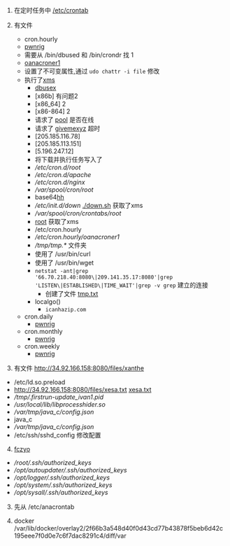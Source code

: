 1. 在定时任务中 [/etc/crontab](./crontab)
2. 有文件
   - cron.hourly
    - [pwnrig](./pwnrig)
     - 需要从 /bin/dbused 和 /bin/crondr 找 1
    - [oanacroner1](./oanacroner1) 
     - 设置了不可变属性,通过 `udo chattr -i file` 修改
     - 执行了[xms](./xms.sh)
       - [dbusex](./dbusex)
        - [x86b] 有问题2
        - [x86_64]  2
        - [x86-864] 2
       - 请求了 [pool](pool.supportxmr.com) 是否在线
       - 请求了 [givemexyz](bash.givemexyz.in) 超时
       - [205.185.116.78]
       - [205.185.113.151]
       - [5.196.247.12]
       - 将下载并执行任务写入了 
        - */etc/cron.d/root*
        - */etc/cron.d/apache*
        - */etc/cron.d/nginx*
        - */var/spool/cron/root*
        - base64[hh](./hh.sh)
         - */etc/init.d/down* [./down.sh](./down.sh) 获取了xms
        - */var/spool/cron/crontabs/root*
         - [root](./root) 获取了xms
        - /etc/cron.hourly
         - */etc/cron.hourly/oanacroner1*
        - */tmp/tmp.\** 文件夹
        - 使用了 /usr/bin/curl
        - 使用了 /usr/bin/wget
        - `netstat -ant|grep '66.70.218.40:8080\|209.141.35.17:8080'|grep 'LISTEN\|ESTABLISHED\|TIME_WAIT'|grep -v grep`
          建立的连接
          - 创建了文件 [tmp.txt](./tmp.txt)
        - localgo()
          - `icanhazip.com`
   - cron.daily
     - [pwnrig](./pwnrig)
   - cron.monthly
     - [pwnrig](./pwnrig)
   - cron.weekly 
     - [pwnrig](./pwnrig)
  
3. 有文件 http://34.92.166.158:8080/files/xanthe
  - /etc/ld.so.preload
  - http://34.92.166.158:8080/files/xesa.txt [xesa.txt](./xesa.sh)
  - */tmp/.firstrun-update_ivan1.pid*
  - */usr/local/lib/libprocesshider.so*
  - */var/tmp/java_c/config.json*
  - java_c
   - */var/tmp/java_c/config.json*
   - /etc/ssh/sshd_config 修改配置
4. [fczyo](./fczyo)
 - */root/.ssh/authorized_keys*
 - */opt/autoupdater/.ssh/authorized_keys*
 - */opt/logger/.ssh/authorized_keys*
 - */opt/system/.ssh/authorized_keys*
 - */opt/sysall/.ssh/authorized_keys*
 
3. 先从 /etc/anacrontab

4. docker
/var/lib/docker/overlay2/2f66b3a548d40f0d43cd77b43878f5beb6d42c195eee7f0d0e7c6f7dac8291c4/diff/var



